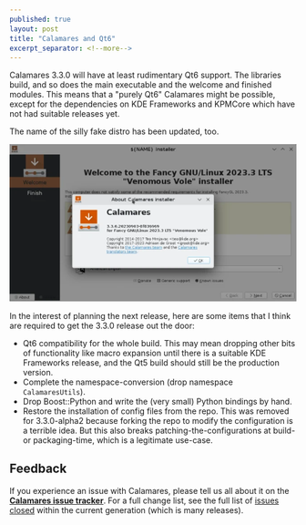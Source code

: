 ```yaml
---
published: true
layout: post
title: "Calamares and Qt6"
excerpt_separator: <!--more-->
---
```


Calamares 3.3.0 will have at least rudimentary Qt6 support.
The libraries build, and so does the main executable and the
welcome and finished modules. This means that a "purely Qt6"
Calamares might be possible, except for the dependencies
on KDE Frameworks and KPMCore which have not had suitable releases yet.

<!--more-->

The name of the silly fake distro has been updated, too.

<img src="/images/2023/calamares-3.3.0.webp" alt="Calamares 3.3.0-alpha3 with Qt6" width=640 />

In the interest of planning the next release, here are some
items that I think are required to get the 3.3.0 release
out the door:
 - Qt6 compatibility for the whole build.
   This may mean dropping other bits of functionality like
   macro expansion until there is a suitable KDE Frameworks release,
   and the Qt5 build should still be the production version.
 - Complete the namespace-conversion (drop namespace `CalamaresUtils`).
 - Drop Boost::Python and write the (very small) Python bindings by hand.
 - Restore the installation of config files from the repo.
   This was removed for 3.3.0-alpha2 because forking the repo
   to modify the configuration is a terrible idea. But this also breaks
   patching-the-configurations at build- or packaging-time,
   which is a legitimate use-case.

## Feedback ##

If you experience an issue with Calamares, please tell us all about it
on the [**Calamares issue tracker**][1]. For a full change list, see
the full list of [issues closed][2] within the current generation (which is many releases).

[1]: https://github.com/calamares/calamares/issues
[2]: https://github.com/calamares/calamares/milestone/82
